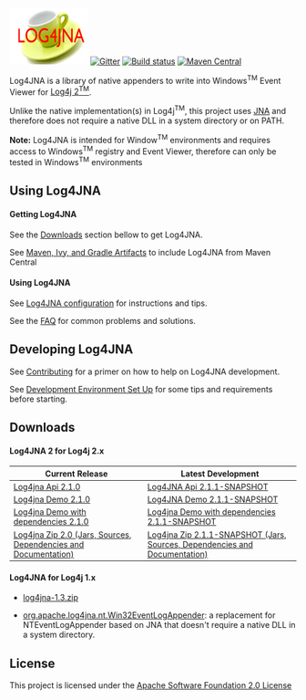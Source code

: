 ![Log4JNA](https://github.com/dblock/log4jna/raw/master/log4jna.jpg?raw=true "Log4JNA")
[![Gitter](https://badges.gitter.im/dblock/log4jna.svg)](https://gitter.im/dblock/log4jna?utm_source=badge&amp;utm_medium=badge&amp;utm_campaign=pr-badge)
[![Build status](https://github.com/dblock/log4jna/actions/workflows/Default.yml/badge.svg)](https://github.com/dblock/log4jna/actions/workflows/Default.yml)
[![Maven Central](https://img.shields.io/maven-central/v/org.dblock.log4jna/log4jna)](https://search.maven.org/artifact/org.dblock.log4jna/log4jna)

Log4JNA is a library of native appenders to write into Windows<sup>TM</sup> Event Viewer for [Log4j 2<sup>TM</sup>](http://logging.apache.org/log4j/). 

Unlike the native implementation(s) in Log4j<sup>TM</sup>, this project uses [JNA](http://github.com/twall/jna) and therefore does not require a native DLL in a system directory or on PATH.

**Note:** Log4JNA is intended for Window<sup>TM</sup> environments and requires access to Windows<sup>TM</sup> registry and Event Viewer, therefore can only be tested in Windows<sup>TM</sup> environments

## Using Log4JNA

#### Getting Log4JNA

See the [Downloads](#dw) section bellow to get Log4JNA.

See [Maven, Ivy, and Gradle Artifacts](MAVENIVYGRADLE.md) to include Log4JNA from Maven Central

#### Using Log4JNA

See [Log4JNA configuration](USAGE.md) for instructions and tips.

See the [FAQ](FAQ.md) for common problems and solutions.

## Developing Log4JNA
See [Contributing](CONTRIBUTING.md) for a primer on how to help on Log4JNA development.

See [Development Environment Set Up](ENVIRONMENT.md) for some tips and requirements before starting.

## <a name="dw"></a>Downloads
#### Log4JNA 2 for Log4j 2.x

| Current Release | Latest Development |
| ------------- |------------- |
| [Log4jna Api 2.1.0](https://repository.sonatype.org/service/local/artifact/maven/redirect?r=central-proxy&g=org.dblock.log4jna&a=log4jna-api&v=2.1.0&e=jar) | [Log4JNA Api 2.1.1-SNAPSHOT](https://oss.sonatype.org/service/local/artifact/maven/redirect?r=snapshots&g=org.dblock.log4jna&a=log4jna-api&v=2.1.1-SNAPSHOT&e=jar) |
| [Log4jna Demo 2.1.0](https://repository.sonatype.org/service/local/artifact/maven/redirect?r=central-proxy&g=org.dblock.log4jna&a=log4jna-demo&v=2.1.0&e=jar) | [Log4JNA Demo 2.1.1-SNAPSHOT](https://oss.sonatype.org/service/local/artifact/maven/redirect?r=snapshots&g=org.dblock.log4jna&a=log4jna-demo&v=2.1.1-SNAPSHOT&e=jar) |
| [Log4jna Demo with dependencies 2.1.0](https://repository.sonatype.org/service/local/artifact/maven/redirect?r=central-proxy&g=org.dblock.log4jna&a=log4jna-demo&v=2.1.0&e=jar) | [Log4jna Demo with dependencies 2.1.1-SNAPSHOT](https://oss.sonatype.org/service/local/artifact/maven/redirect?r=snapshots&g=org.dblock.log4jna&a=log4jna-demo&v=2.1.1-SNAPSHOT&c=jar-with-dependencies&e=jar) |
| [Log4jna Zip 2.0 (Jars, Sources, Dependencies and Documentation)](https://repository.sonatype.org/service/local/artifact/maven/redirect?r=central-proxy&g=org.dblock.log4jna&a=log4jna-assembly&v=2.1.0&e=zip) | [Log4jna Zip 2.1.1-SNAPSHOT (Jars, Sources, Dependencies and Documentation)](https://oss.sonatype.org/service/local/artifact/maven/redirect?r=snapshots&g=org.dblock.log4jna&a=log4jna-assembly&v=2.1.1-SNAPSHOT&e=zip) |

#### Log4JNA  for Log4j 1.x
* [log4jna-1.3.zip](http://code.dblock.org/downloads/log4jna/log4jna-1.3.zip)


* [org.apache.log4jna.nt.Win32EventLogAppender](log4jna-doc/org.apache.log4jna.nt.Win32EventLogAppender.md): a replacement for NTEventLogAppender based on JNA that doesn't require a native DLL in a system directory.


License
-------
This project is licensed under the [Apache Software Foundation 2.0 License](http://www.apache.org/licenses/LICENSE-2.0)

